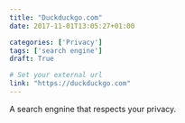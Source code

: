```yaml
---
title: "Duckduckgo.com"
date: 2017-11-01T13:05:27+01:00

categories: ['Privacy']
tags: ['search engine']
draft: True

# Set your external url
link: "https://duckduckgo.com"
---
```

A search engnine that respects your privacy.
